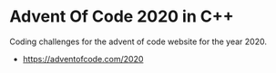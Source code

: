 #  Advent Of Code 2020 in C++

Coding challenges for the advent of code website for the year 2020.
 - https://adventofcode.com/2020
